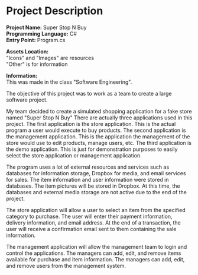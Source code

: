 # Project Description
**Project Name:** Super Stop N Buy <br />
**Programming Language:** C# <br />
**Entry Point:** Program.cs <br />

**Assets Location:** <br />
"Icons" and "Images" are resources <br />
"Other" is for information

**Information:** <br />
This was made in the class "Software Engineering".

The objective of this project was to work as a team to create a large software project.

My team decided to create a simulated shopping application for a fake store named "Super Stop N Buy"
There are actually three applications used in this project.
The first application is the store application. This is the actual program a user would execute to buy products.
The second application is the management application. This is the application the management of the store would use to edit products, manage users, etc.
The third application is the demo application. This is just for demonstration purposes to easily select the store application or management application.

The program uses a lot of external resources and services such as databases for information storage, Dropbox for media, and email services for sales.
The item information and user information were stored in databases.
The item pictures will be stored in Dropbox.
At this time, the databases and external media storage are not active due to the end of the project.

The store application will allow a user to select an item from the specified category to purchase.
The user will enter their payment information, delivery information, and email address.
At the end of a transaction, the user will receive a confirmation email sent to them containing the sale information.

The management application will allow the management team to login and control the applications.
The managers can add, edit, and remove items available for purchase and item information.
The managers can add, edit, and remove users from the management system.